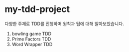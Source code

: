 # my-tdd-project
다양한 주제로 TDD를 진행하며 원칙과 팁에 대해 알아보았습니다.
1. bowling game TDD
2. Prime Factors TDD
3. Word Wrapper TDD
